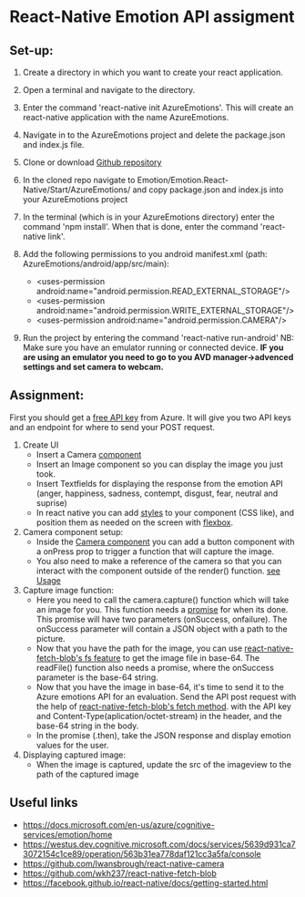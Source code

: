 # React-Native Emotion API assigment
## Set-up:
1. Create a directory in which you want to create your react application.
2. Open a terminal and navigate to the directory.
3. Enter the command 'react-native init AzureEmotions'. This will create an react-native application with the name AzureEmotions.
4. Navigate in to the AzureEmotions project and delete the package.json and index.js file.
5. Clone or download [Github repository](https://github.com/Xablu/techdays-hackathon)
6. In the cloned repo navigate to Emotion/Emotion.React-Native/Start/AzureEmotions/ and copy package.json and index.js into your AzureEmotions project
7. In the terminal (which is in your AzureEmotions directory) enter the command 'npm install'. When that is done, enter the command 'react-native link'.
8. Add the following permissions to you android manifest.xml (path: AzureEmotions/android/app/src/main):
    * \<uses-permission android:name="android.permission.READ_EXTERNAL_STORAGE"/>
    * \<uses-permission android:name="android.permission.WRITE_EXTERNAL_STORAGE"/>
    * \<uses-permission android:name="android.permission.CAMERA"/>
    
9. Run the project by entering the command 'react-native run-android' NB: Make sure you have an emulator running or connected device. **IF you are using an emulator you need to go to you AVD manager->advenced settings and set camera to webcam.**

## Assignment:
First you should get a [free API key](https://azure.microsoft.com/en-us/try/cognitive-services/) from Azure. It will give you two API keys and an endpoint for where to send your POST request. 

1. Create UI
    * Insert a Camera [component](https://github.com/lwansbrough/react-native-camera) 
    * Insert an Image component so you can display the image you just took.
    * Insert Textfields for displaying the response from the emotion API (anger, happiness, sadness, contempt, disgust, fear, neutral and suprise)
    * In react native you can add [styles](https://facebook.github.io/react-native/docs/stylesheet.html) to your component (CSS like), and position them as needed on the screen with [flexbox](http://facebook.github.io/react-native/releases/0.49/docs/flexbox.html#layout-with-flexbox).
2. Camera component setup:
    * Inside the [Camera component](https://github.com/lwansbrough/react-native-camera) you can add a button component with a onPress prop to trigger a function that will capture the image. 
    * You also need to make a reference of the camera so that you can interact with the component outside of the render() function. [see Usage](https://github.com/lwansbrough/react-native-camera)
3. Capture image function:
    * Here you need to call the camera.capture() function which will take an image for you. This function needs a [promise](https://developer.mozilla.org/en-US/docs/Web/JavaScript/Reference/Global_Objects/Promise/then) for when its done. This promise will have two parameters (onSuccess, onfailure). The onSuccess parameter will contain a JSON object with a path to the picture. 
    * Now that you have the path for the image, you can use [react-native-fetch-blob's fs feature](https://github.com/wkh237/react-native-fetch-blob#user-content-file-system) to get the image file in base-64. The readFile() function also needs a promise, where the onSuccess parameter is the base-64 string.
    * Now that you have the image in base-64, it's time to send it to the Azure emotions API for an evaluation. Send the API post request with the help of [react-native-fetch-blob's fetch method](https://github.com/wkh237/react-native-fetch-blob#user-content-regular-request). with the API key and Content-Type(aplication/octet-stream) in the header, and the base-64 string in the body. 
    * In the promise (.then), take the JSON response and display emotion values for the user.
4. Displaying captured image:
    * When the image is captured, update the src of the imageview to the path of the captured image


## Useful links

* https://docs.microsoft.com/en-us/azure/cognitive-services/emotion/home
* https://westus.dev.cognitive.microsoft.com/docs/services/5639d931ca73072154c1ce89/operation/563b31ea778daf121cc3a5fa/console
* https://github.com/lwansbrough/react-native-camera 
* https://github.com/wkh237/react-native-fetch-blob
* https://facebook.github.io/react-native/docs/getting-started.html
